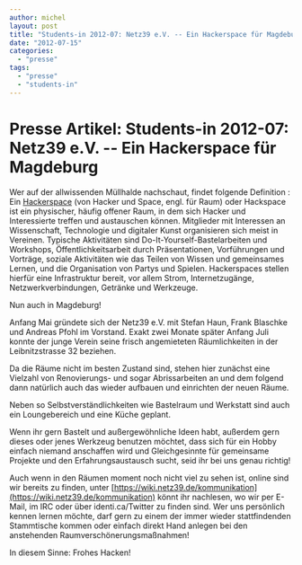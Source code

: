 ```yaml
---
author: michel
layout: post
title: "Students-in 2012-07: Netz39 e.V. -- Ein Hackerspace für Magdeburg"
date: "2012-07-15"
categories: 
  - "presse"
tags: 
  - "presse"
  - "students-in"
---
```


# Presse Artikel: Students-in 2012-07: Netz39 e.V. -- Ein Hackerspace für Magdeburg

Wer auf der allwissenden Müllhalde nachschaut, findet folgende Definition : Ein [Hackerspace](https://de.wikipedia.org/wiki/Hackerspace) (von Hacker und Space, engl. für Raum) oder Hackspace ist ein physischer, häufig offener Raum, in dem sich Hacker und Interessierte treffen und austauschen können. Mitglieder mit Interessen an Wissenschaft, Technologie und digitaler Kunst organisieren sich meist in Vereinen. Typische Aktivitäten sind Do-It-Yourself-Bastelarbeiten und Workshops, Öffentlichkeitsarbeit durch Präsentationen, Vorführungen und Vorträge, soziale Aktivitäten wie das Teilen von Wissen und gemeinsames Lernen, und die Organisation von Partys und Spielen. Hackerspaces stellen hierfür eine Infrastruktur bereit, vor allem Strom, Internetzugänge, Netzwerkverbindungen, Getränke und Werkzeuge.

Nun auch in Magdeburg!

Anfang Mai gründete sich der Netz39 e.V. mit Stefan Haun, Frank Blaschke und Andreas Pfohl im Vorstand. Exakt zwei Monate später Anfang Juli konnte der junge Verein seine frisch angemieteten Räumlichkeiten in der Leibnitzstrasse 32 beziehen.

Da die Räume nicht im besten Zustand sind, stehen hier zunächst eine Vielzahl von Renovierungs- und sogar Abrissarbeiten an und dem folgend dann natürlich auch das wieder aufbauen und einrichten der neuen Räume.

Neben so Selbstverständlichkeiten wie Bastelraum und Werkstatt sind auch ein Loungebereich und eine Küche geplant.

Wenn ihr gern Bastelt und außergewöhnliche Ideen habt, außerdem gern dieses oder jenes Werkzeug benutzen möchtet, dass sich für ein Hobby einfach niemand anschaffen wird und Gleichgesinnte für gemeinsame Projekte und den Erfahrungsaustausch sucht, seid ihr bei uns genau richtig!

Auch wenn in den Räumen moment noch nicht viel zu sehen ist, online sind wir bereits zu finden, unter [https://wiki.netz39.de/kommunikation](https://wiki.netz39.de/kommunikation) könnt ihr nachlesen, wo wir per E-Mail, im IRC oder über identi.ca/Twitter zu finden sind. Wer uns persönlich kennen lernen möchte, darf gern zu einem der immer wieder stattfindenden Stammtische kommen oder einfach direkt Hand anlegen bei den anstehenden Raumverschönerungsmaßnahmen!

In diesem Sinne: Frohes Hacken!
